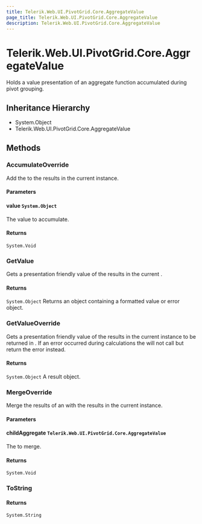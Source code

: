 ```yaml
---
title: Telerik.Web.UI.PivotGrid.Core.AggregateValue
page_title: Telerik.Web.UI.PivotGrid.Core.AggregateValue
description: Telerik.Web.UI.PivotGrid.Core.AggregateValue
---
```


# Telerik.Web.UI.PivotGrid.Core.AggregateValue

Holds a value presentation of an aggregate function accumulated during pivot grouping.

## Inheritance Hierarchy

* System.Object
* Telerik.Web.UI.PivotGrid.Core.AggregateValue

## Methods

###  AccumulateOverride

Add the  to the results in the current  instance.

#### Parameters

#### value `System.Object`

The value to accumulate.

#### Returns

`System.Void` 

###  GetValue

Gets a presentation friendly value of the results in the current .

#### Returns

`System.Object` Returns an object containing a formatted value or error object.

###  GetValueOverride

Gets a presentation friendly value of the results in the current  instance to be returned in .
            If an error occurred during calculations the  will not call  but return the error instead.

#### Returns

`System.Object` A result object.

###  MergeOverride

Merge the results of an  with the results in the current  instance.

#### Parameters

#### childAggregate `Telerik.Web.UI.PivotGrid.Core.AggregateValue`

The  to merge.

#### Returns

`System.Void` 

###  ToString

#### Returns

`System.String` 

